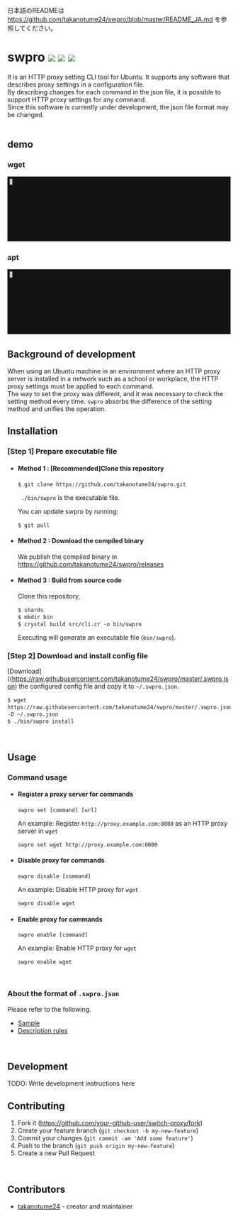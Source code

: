 日本語のREADMEは https://github.com/takanotume24/swpro/blob/master/README_JA.md を参照してください。

# swpro ![](https://github.com/takanotume24/swpro/workflows/Crystal%20CI/badge.svg) ![](https://img.shields.io/github/issues/takanotume24/swpro) ![](https://img.shields.io/github/stars/takanotume24/swpro)
It is an HTTP proxy setting CLI tool for Ubuntu. It supports any software that describes proxy settings in a configuration file.  
By describing changes for each command in the json file, it is possible to support HTTP proxy settings for any command.  
Since this software is currently under development, the json file format may be changed.  
<br/>

## demo
### wget  
![](https://raw.githubusercontent.com/takanotume24/swpro/master/gif/set.gif)
### apt  
![](https://raw.githubusercontent.com/takanotume24/swpro/master/gif/apt.gif)
<br/>

## Background of development
When using an Ubuntu machine in an environment where an HTTP proxy server is installed in a network such as a school or workplace, the HTTP proxy settings must be applied to each command.   
The way to set the proxy was different, and it was necessary to check the setting method every time. ``swpro`` absorbs the difference of the setting method and unifies the operation.
<br/>

## Installation
### [Step 1] Prepare executable file
- #### Method 1 : [Recommended]Clone this repository
   ```
   $ git clone https://github.com/takanotume24/swpro.git
   ```
   `` ./bin/swpro`` is the executable file.

   You can update swpro by running:
   ```
   $ git pull
   ```

- #### Method 2 : Download the compiled binary
   We publish the compiled binary in https://github.com/takanotume24/swpro/releases

- #### Method 3 : Build from source code
   Clone this repository,
   ```
   $ shards
   $ mkdir bin
   $ crystal build src/cli.cr -o bin/swpro
   ```
   Executing will generate an executable file (``bin/swpro``).

### [Step 2] Download and install config file
   [Download]((https://raw.githubusercontent.com/takanotume24/swpro/master/.swpro.json) the configured config file and copy it to ``~/.swpro.json``.
   ```
   $ wget https://raw.githubusercontent.com/takanotume24/swpro/master/.swpro.json -O ~/.swpro.json
   $ ./bin/swpro install
   ```

<br/>


## Usage
### Command usage


- #### Register a proxy server for commands
   ```
   swpro set [command] [url]
   ```
   An example: Register ``http://proxy.example.com:8080`` as an HTTP proxy server in ``wget``
   ```
   swpro set wget http://proxy.example.com:8080
   ```
- #### Disable proxy for commands
   ```
   swpro disable [command]
   ```
   An example: Disable HTTP proxy for ``wget``
   ```
   swpro disable wget
   ```
- #### Enable proxy for commands
   ```
   swpro enable [command]
   ```
   An example: Enable HTTP proxy for ``wget``
   ```
   swpro enable wget
   ```
<br/>


### About the format of ``.swpro.json``
Please refer to the following.
- [Sample](https://github.com/takanotume24/swpro/blob/master/.swpro.json)
- [Description rules](https://github.com/takanotume24/swpro/wiki/.swpro.json%E3%81%AE%E3%83%95%E3%82%A9%E3%83%BC%E3%83%9E%E3%83%83%E3%83%88%E3%81%AB%E3%81%A4%E3%81%84%E3%81%A6)

<br/>

## Development

TODO: Write development instructions here
<br/>

## Contributing

1. Fork it (<https://github.com/your-github-user/switch-proxy/fork>)
2. Create your feature branch (`git checkout -b my-new-feature`)
3. Commit your changes (`git commit -am 'Add some feature'`)
4. Push to the branch (`git push origin my-new-feature`)
5. Create a new Pull Request


<br/>

## Contributors

- [takanotume24](https://github.com/takanotume24) - creator and maintainer
